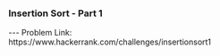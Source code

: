 <h3>Insertion Sort - Part 1</h3>
---
Problem Link:<br/>
https://www.hackerrank.com/challenges/insertionsort1
